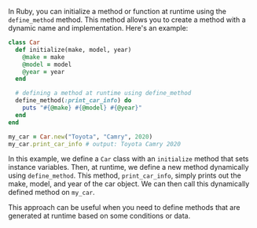 In Ruby, you can initialize a method or function at runtime using the `define_method` method. This method allows you to create a method with a dynamic name and implementation. Here's an example: 

```ruby
class Car
  def initialize(make, model, year)
    @make = make
    @model = model
    @year = year
  end

  # defining a method at runtime using define_method
  define_method(:print_car_info) do
    puts "#{@make} #{@model} #{@year}"
  end
end

my_car = Car.new("Toyota", "Camry", 2020)
my_car.print_car_info # output: Toyota Camry 2020
```

In this example, we define a `Car` class with an `initialize` method that sets instance variables. Then, at runtime, we define a new method dynamically using `define_method`. This method, `print_car_info`, simply prints out the make, model, and year of the car object. We can then call this dynamically defined method on `my_car`. 

This approach can be useful when you need to define methods that are generated at runtime based on some conditions or data.